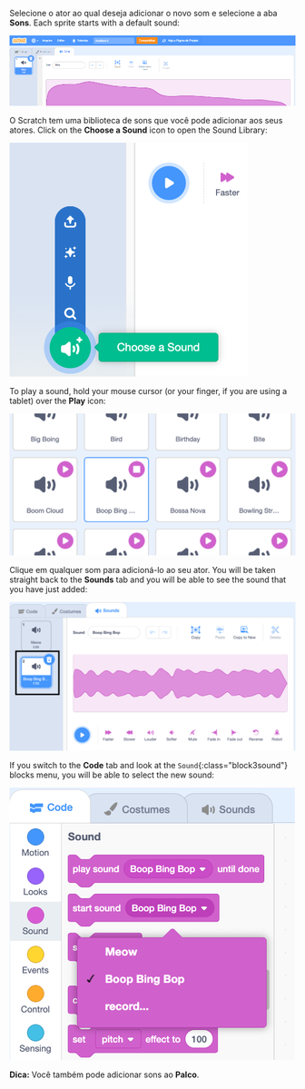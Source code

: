 Selecione o ator ao qual deseja adicionar o novo som e selecione a aba **Sons**. Each sprite starts with a default sound:

![A aba de Sons aberta no editor Scratch.](images/sound-tab.png)

O Scratch tem uma biblioteca de sons que você pode adicionar aos seus atores. Click on the **Choose a Sound** icon to open the Sound Library:

![The 'Choose a Sound' icon highlighted.](images/choose-a-sound-button.png)

To play a sound, hold your mouse cursor (or your finger, if you are using a tablet) over the **Play** icon:

!['Play' icons.](images/sound-preview.png)

Clique em qualquer som para adicioná-lo ao seu ator. You will be taken straight back to the **Sounds** tab and you will be able to see the sound that you have just added:

![Um som recém-inserido na aba de Sons.](images/new-sound-added.png)

If you switch to the **Code** tab and look at the `Sound`{:class="block3sound"} blocks menu, you will be able to select the new sound:

![The 'Sound' blocks menu, with the new sound available for use within blocks.](images/new-sound-block.png)

**Dica:** Você também pode adicionar sons ao **Palco**.
